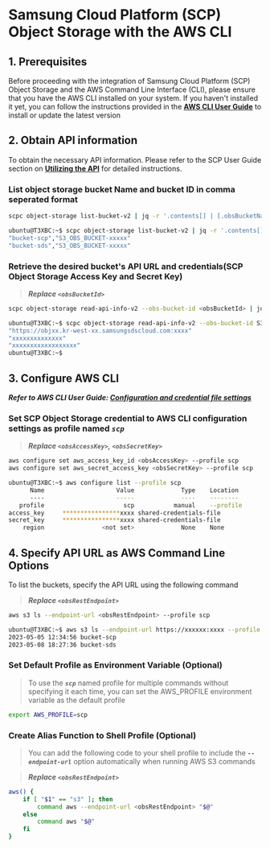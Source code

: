 # Samsung Cloud Platform (SCP) Object Storage with the AWS CLI

## 1. Prerequisites

Before proceeding with the integration of Samsung Cloud Platform (SCP) Object Storage and the AWS Command Line Interface (CLI), please ensure that you have the AWS CLI installed on your system. If you haven't installed it yet, you can follow the instructions provided in the **[AWS CLI User Guide](https://docs.aws.amazon.com/cli/latest/userguide/getting-started-install.html)** to install or update the latest version

## 2. Obtain API information

To obtain the necessary API information. Please refer to the SCP User Guide section on **[Utilizing the API](https://cloud.samsungsds.com/manual/en/scp_user_guide.html#utilizing_object_storage_api)** for detailed instructions.

### List object storage bucket Name and bucket ID in comma seperated format

```Bash
scpc object-storage list-bucket-v2 | jq -r '.contents[] | [.obsBucketName, .obsBucketId] | @csv'
```

```Bash
ubuntu@T3XBC:~$ scpc object-storage list-bucket-v2 | jq -r '.contents[] | [.obsBucketName, .obsBucketId] | @csv'
"bucket-scp","S3_OBS_BUCKET-xxxxx"
"bucket-sds","S3_OBS_BUCKET-xxxxx"
```

### Retrieve the desired bucket's API URL and credentials(SCP Object Storage Access Key and Secret Key)

>***Replace `<obsBucketId>`***

```Bash
scpc object-storage read-api-info-v2 --obs-bucket-id <obsBucketId> | jq '.obsRestEndpoint, .obsAccessKey, .obsSecretKey'
```

```Bash
ubuntu@T3XBC:~$ scpc object-storage read-api-info-v2 --obs-bucket-id S3_OBS_BUCKET-d_B7NSO7r1bRoRj6Ey_Hch | jq '.obsRestEndpoint, .obsAccessKey, .obsSecretKey'
"https://objxx.kr-west-xx.samsungsdscloud.com:xxxx"
"xxxxxxxxxxxxxx"
"xxxxxxxxxxxxxxxxxx"
ubuntu@T3XBC:~$
```

## 3. Configure AWS CLI

***Refer to AWS CLI User Guide: [Configuration and credential file settings](https://docs.aws.amazon.com/cli/latest/userguide/cli-chap-configure.html)***

### Set SCP Object Storage credential to AWS CLI configuration settings as profile named ***`scp`***

>***Replace `<obsAccessKey>`, `<obsSecretKey>`***

```Bash
aws configure set aws_access_key_id <obsAccessKey> --profile scp
aws configure set aws_secret_access_key <obsSecretKey> --profile scp
```

```Bash
ubuntu@T3XBC:~$ aws configure list --profile scp
      Name                    Value             Type    Location
      ----                    -----             ----    --------
   profile                      scp           manual    --profile
access_key     ****************xxxx shared-credentials-file
secret_key     ****************xxxx shared-credentials-file
    region                <not set>             None    None
```

## 4. Specify API URL as AWS Command Line Options

To list the buckets, specify the API URL using the following command

>***Replace `<obsRestEndpoint>`***

```Bash
aws s3 ls --endpoint-url <obsRestEndpoint> --profile scp
```

```Bash
ubuntu@T3XBC:~$ aws s3 ls --endpoint-url https://xxxxxx:xxxx --profile scp
2023-05-05 12:34:56 bucket-scp
2023-05-08 18:27:36 bucket-sds
```

### Set Default Profile as Environment Variable (Optional)

>To use the ***`scp`*** named profile for multiple commands without specifying it each time, you can set the AWS_PROFILE environment variable as the default profile

```Bash
export AWS_PROFILE=scp
```

### Create Alias Function to Shell Profile (Optional)

>You can add the following code to your shell profile to include the ***`--endpoint-url`*** option automatically when running AWS S3 commands

>***Replace `<obsRestEndpoint>`***

```Bash
aws() {
    if [ "$1" == "s3" ]; then
        command aws --endpoint-url <obsRestEndpoint> "$@"
    else
        command aws "$@"
    fi
}
```
